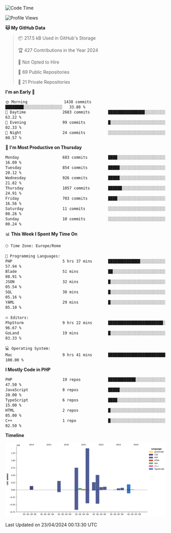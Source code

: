 <!--START_SECTION:waka-->
![Code Time](http://img.shields.io/badge/Code%20Time-5%2C014%20hrs%2040%20mins-blue)

![Profile Views](http://img.shields.io/badge/Profile%20Views-19-blue)

**🐱 My GitHub Data** 

> 📦 217.5 kB Used in GitHub's Storage 
 > 
> 🏆 427 Contributions in the Year 2024
 > 
> 🚫 Not Opted to Hire
 > 
> 📜 69 Public Repositories 
 > 
> 🔑 21 Private Repositories 
 > 
**I'm an Early 🐤** 

```text
🌞 Morning                1438 commits        ████████░░░░░░░░░░░░░░░░░   33.88 % 
🌆 Daytime                2683 commits        ████████████████░░░░░░░░░   63.22 % 
🌃 Evening                99 commits          █░░░░░░░░░░░░░░░░░░░░░░░░   02.33 % 
🌙 Night                  24 commits          ░░░░░░░░░░░░░░░░░░░░░░░░░   00.57 % 
```
📅 **I'm Most Productive on Thursday** 

```text
Monday                   683 commits         ████░░░░░░░░░░░░░░░░░░░░░   16.09 % 
Tuesday                  854 commits         █████░░░░░░░░░░░░░░░░░░░░   20.12 % 
Wednesday                926 commits         █████░░░░░░░░░░░░░░░░░░░░   21.82 % 
Thursday                 1057 commits        ██████░░░░░░░░░░░░░░░░░░░   24.91 % 
Friday                   703 commits         ████░░░░░░░░░░░░░░░░░░░░░   16.56 % 
Saturday                 11 commits          ░░░░░░░░░░░░░░░░░░░░░░░░░   00.26 % 
Sunday                   10 commits          ░░░░░░░░░░░░░░░░░░░░░░░░░   00.24 % 
```


📊 **This Week I Spent My Time On** 

```text
🕑︎ Time Zone: Europe/Rome

💬 Programming Languages: 
PHP                      5 hrs 37 mins       ██████████████░░░░░░░░░░░   57.94 % 
Blade                    51 mins             ██░░░░░░░░░░░░░░░░░░░░░░░   08.91 % 
JSON                     32 mins             █░░░░░░░░░░░░░░░░░░░░░░░░   05.54 % 
SQL                      30 mins             █░░░░░░░░░░░░░░░░░░░░░░░░   05.16 % 
YAML                     29 mins             █░░░░░░░░░░░░░░░░░░░░░░░░   05.10 % 

🔥 Editors: 
PhpStorm                 9 hrs 22 mins       ████████████████████████░   96.67 % 
GoLand                   19 mins             █░░░░░░░░░░░░░░░░░░░░░░░░   03.33 % 

💻 Operating System: 
Mac                      9 hrs 41 mins       █████████████████████████   100.00 % 
```

**I Mostly Code in PHP** 

```text
PHP                      19 repos            ████████████░░░░░░░░░░░░░   47.50 % 
JavaScript               8 repos             █████░░░░░░░░░░░░░░░░░░░░   20.00 % 
TypeScript               6 repos             ████░░░░░░░░░░░░░░░░░░░░░   15.00 % 
HTML                     2 repos             █░░░░░░░░░░░░░░░░░░░░░░░░   05.00 % 
C++                      1 repo              █░░░░░░░░░░░░░░░░░░░░░░░░   02.50 % 
```



**Timeline**

![Lines of Code chart](https://raw.githubusercontent.com/frnwtr/frnwtr/main/assets/bar_graph.png)


 Last Updated on 23/04/2024 00:13:30 UTC
<!--END_SECTION:waka-->